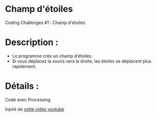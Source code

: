 # Champ d'étoiles

Coding Challenges #1 : Champ d'étoiles

# Description :

- Le programme crée un champ d'étoiles.
- Si vous déplacez la souris vers la droite, les étoiles se déplacent plus rapidement.

# Détails :

Codé avec Processing

Inpiré de [cette vidéo youtube](https://youtu.be/17WoOqgXsRM)
